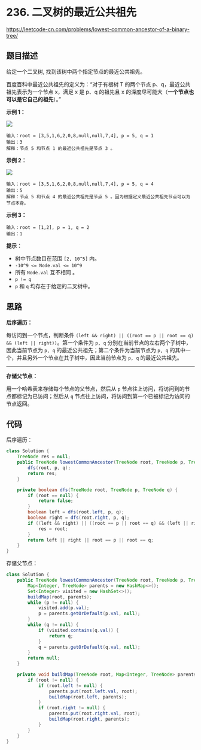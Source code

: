 # 236. 二叉树的最近公共祖先

https://leetcode-cn.com/problems/lowest-common-ancestor-of-a-binary-tree/

## 题目描述

给定一个二叉树, 找到该树中两个指定节点的最近公共祖先。

百度百科中最近公共祖先的定义为：“对于有根树 T 的两个节点 p、q，最近公共祖先表示为一个节点 x，满足 x 是 p、q 的祖先且 x 的深度尽可能大（**一个节点也可以是它自己的祖先**）。”

 

**示例 1：**

![](http://images.yingwai.top/picgo/20210412101459.png)

```
输入：root = [3,5,1,6,2,0,8,null,null,7,4], p = 5, q = 1
输出：3
解释：节点 5 和节点 1 的最近公共祖先是节点 3 。
```

**示例 2：**

![](http://images.yingwai.top/picgo/20210412101459.png)

```
输入：root = [3,5,1,6,2,0,8,null,null,7,4], p = 5, q = 4
输出：5
解释：节点 5 和节点 4 的最近公共祖先是节点 5 。因为根据定义最近公共祖先节点可以为节点本身。
```

**示例 3：**

```
输入：root = [1,2], p = 1, q = 2
输出：1
```



**提示：**

* 树中节点数目在范围 `[2, 10^5]` 内。
* `-10^9 <= Node.val <= 10^9`
* 所有 `Node.val` 互不相同 。
* `p != q`
* `p` 和 `q` 均存在于给定的二叉树中。



## 思路

**后序遍历：**

每访问到一个节点，判断条件 `(left && right) || ((root == p || root == q) && (left || right))`。第一个条件为 `p, q` 分别在当前节点的左右两个子树中，因此当前节点为 `p, q` 的最近公共祖先；第二个条件为当前节点为 `p, q` 的其中一个，并且另外一个节点在其子树中，因此当前节点为 `p, q` 的最近公共祖先。

---

**存储父节点：**

用一个哈希表来存储每个节点的父节点，然后从 `p` 节点往上访问，将访问到的节点都标记为已访问；然后从 `q` 节点往上访问，将访问到第一个已被标记为访问的节点返回。



## 代码

后序遍历：

```java
class Solution {
    TreeNode res = null;
    public TreeNode lowestCommonAncestor(TreeNode root, TreeNode p, TreeNode q) {
        dfs(root, p, q);
        return res;
    }

    private boolean dfs(TreeNode root, TreeNode p, TreeNode q) {
        if (root == null) {
            return false;
        }
        boolean left = dfs(root.left, p, q);
        boolean right = dfs(root.right, p, q);
        if ((left && right) || ((root == p || root == q) && (left || right))) {
            res = root;
        }
        return left || right || root == p || root == q;
    }
}
```

存储父节点：

```java
class Solution {
    public TreeNode lowestCommonAncestor(TreeNode root, TreeNode p, TreeNode q) {
        Map<Integer, TreeNode> parents = new HashMap<>();
        Set<Integer> visited = new HashSet<>();
        buildMap(root, parents);
        while (p != null) {
            visited.add(p.val);
            p = parents.getOrDefault(p.val, null);
        }
        while (q != null) {
            if (visited.contains(q.val)) {
                return q;
            }
            q = parents.getOrDefault(q.val, null);
        }
        return null;
    }

    private void buildMap(TreeNode root, Map<Integer, TreeNode> parents) {
        if (root != null) {
            if (root.left != null) {
                parents.put(root.left.val, root);
                buildMap(root.left, parents);
            }
            if (root.right != null) {
                parents.put(root.right.val, root);
                buildMap(root.right, parents);
            }
        }
    }
}
```

